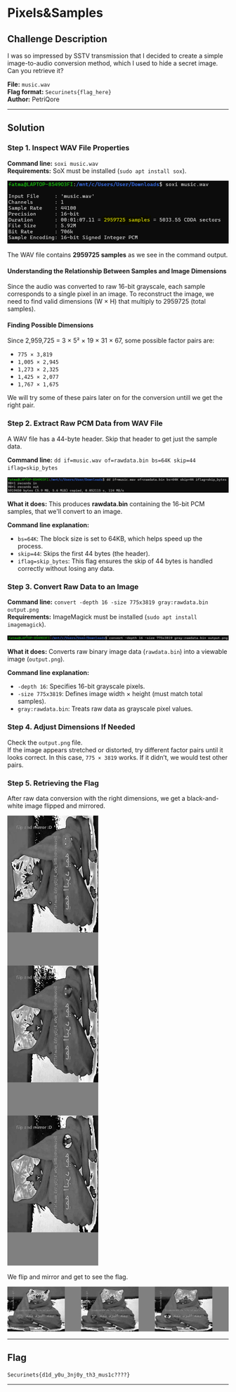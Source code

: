 # Pixels&Samples

## Challenge Description
I was so impressed by SSTV transmission that I decided to create a simple image-to-audio conversion method, which I used to hide a secret image. Can you retrieve it?

**File:** `music.wav`  
**Flag format:** `Securinets{flag_here}`  
**Author:** PetriQore

---

## Solution

### Step 1. Inspect WAV File Properties

**Command line:** `soxi music.wav`  
**Requirements:** SoX must be installed (`sudo apt install sox`).

![Screenshot 1](Screenshots/p1.png)

The WAV file contains **2959725 samples** as we see in the command output. 

#### Understanding the Relationship Between Samples and Image Dimensions

Since the audio was converted to raw 16-bit grayscale, each sample corresponds to a single pixel in an image.
To reconstruct the image, we need to find valid dimensions (W × H) that multiply to 2959725 (total samples).

#### Finding Possible Dimensions
Since 2,959,725 = 3 × 5² × 19 × 31 × 67, some possible factor pairs are:

- `775 × 3,819`
- `1,005 × 2,945`
- `1,273 × 2,325`
- `1,425 × 2,077`
- `1,767 × 1,675`

We will try some of these pairs later on for the conversion untill we get the right pair.

### Step 2. Extract Raw PCM Data from WAV File
A WAV file has a 44-byte header. Skip that header to get just the sample data. 

**Command line:** `dd if=music.wav of=rawdata.bin bs=64K skip=44 iflag=skip_bytes`

![Screenshot 2](Screenshots/p2.png)

**What it does:**
  This produces **rawdata.bin** containing the 16-bit PCM samples, that we'll convert to an image. 

**Command line explanation:**
- `bs=64K`: The block size is set to 64KB, which helps speed up the process.
- `skip=44`: Skips the first 44 bytes (the header).
- `iflag=skip_bytes`: This flag ensures the skip of 44 bytes is handled correctly without losing any data.

### Step 3. Convert Raw Data to an Image

**Command line:** `convert -depth 16 -size 775x3819 gray:rawdata.bin output.png`  
**Requirements:** ImageMagick must be installed (`sudo apt install imagemagick`).

![Screenshot 3](Screenshots/p3.png)

**What it does:**
 Converts raw binary image data (`rawdata.bin`) into a viewable image (`output.png`).
 
**Command line explanation:**
- `-depth 16`: Specifies 16-bit grayscale pixels.
- `-size 775x3819`: Defines image width × height (must match total samples).
- `gray:rawdata.bin`: Treats raw data as grayscale pixel values.

### Step 4. Adjust Dimensions If Needed
Check the `output.png` file.  
If the image appears stretched or distorted, try different factor pairs until it looks correct. In this case, `775 × 3819` works. If it didn’t, we would test other pairs.

### Step 5. Retrieving the Flag
After raw data conversion with the right dimensions, we get a black-and-white image flipped and mirrored.

![Screenshot 4](Screenshots/p4.png)

We flip and mirror and get to see the flag.

![Screenshot 5](Screenshots/p5.png)

---

## Flag

```
Securinets{d1d_y0u_3nj0y_th3_mus1c????}
```

---

